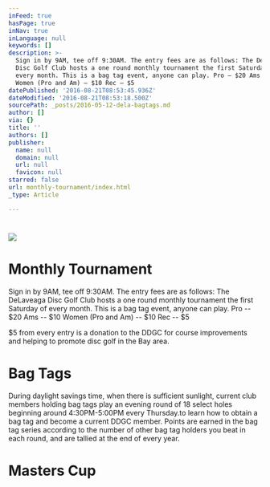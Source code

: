 ```yaml
---
inFeed: true
hasPage: true
inNav: true
inLanguage: null
keywords: []
description: >-
  Sign in by 9AM, tee off 9:30AM. The entry fees are as follows: The DeLaveaga
  Disc Golf Club hosts a one round monthly tournament the first Saturday of
  every month. This is a bag tag event, anyone can play. Pro – $20 Ams – $10
  Women (Pro and Am) – $10 Rec – $5
datePublished: '2016-08-21T08:53:45.936Z'
dateModified: '2016-08-21T08:53:18.500Z'
sourcePath: _posts/2016-05-12-dela-bagtags.md
author: []
via: {}
title: ''
authors: []
publisher:
  name: null
  domain: null
  url: null
  favicon: null
starred: false
url: monthly-tournament/index.html
_type: Article

---
```

# ![](https://s3-us-west-2.amazonaws.com/the-grid-img/p/65ea97e68fdb1c9169d72ac734dd36831c8b96d9.jpg)

# Monthly Tournament

Sign in by 9AM, tee off 9:30AM. The entry fees are as follows: The DeLaveaga Disc Golf Club hosts a one round monthly tournament the first Saturday of every month. This is a bag tag event, anyone can play. Pro -- $20 Ams -- $10 Women (Pro and Am) -- $10 Rec -- $5

$5 from every entry is a donation to the DDGC for course improvements and helping to promote disc golf in the Bay area.

# Bag Tags

During daylight savings time, when there is sufficient sunlight, current club members holding bag tags play an evening round of 18 select holes beginning around 4:30PM-5:00PM every Thursday.to learn how to obtain a bag tag and become a current DDGC member. Points are earned in the bag tag series according to the number of other bag tag holders you beat in each round, and are tallied at the end of every year.

# Masters Cup